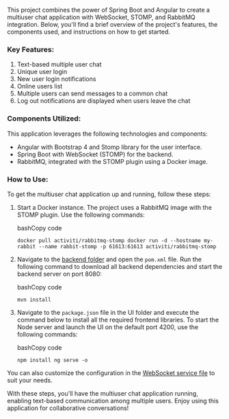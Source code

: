 
This project combines the power of Spring Boot and Angular to create a multiuser chat application with WebSocket, STOMP, and RabbitMQ integration. Below, you'll find a brief overview of the project's features, the components used, and instructions on how to get started.

### Key Features:

1.  Text-based multiple user chat
2.  Unique user login
3.  New user login notifications
4.  Online users list
5.  Multiple users can send messages to a common chat
6.  Log out notifications are displayed when users leave the chat

### Components Utilized:

This application leverages the following technologies and components:

-   Angular with Bootstrap 4 and Stomp library for the user interface.
-   Spring Boot with WebSocket (STOMP) for the backend.
-   RabbitMQ, integrated with the STOMP plugin using a Docker image.

### How to Use:

To get the multiuser chat application up and running, follow these steps:

1.  Start a Docker instance. The project uses a RabbitMQ image with the STOMP plugin. Use the following commands:
    
    bashCopy code
    
    `docker pull activiti/rabbitmq-stomp
    docker run -d --hostname my-rabbit --name rabbit-stomp -p 61613:61613 activiti/rabbitmq-stomp` 
    
2.  Navigate to the [backend folder](https://github.com/neelgandhi108/DartChat-Angular-and-Java-Springboot/backend) and open the `pom.xml` file. Run the following command to download all backend dependencies and start the backend server on port 8080:
    
    bashCopy code
    
    `mvn install` 
    
3.  Navigate to the `package.json` file in the UI folder and execute the command below to install all the required frontend libraries. To start the Node server and launch the UI on the default port 4200, use the following commands:
    
    bashCopy code
    
    `npm install
    ng serve -o` 
    

You can also customize the configuration in the [WebSocket service file](https://github.com/neelgandhi108/DartChat-Angular-and-Java-Springboot/blob/master/ui/src/app/services/websocket-service.service.ts) to suit your needs.

With these steps, you'll have the multiuser chat application running, enabling text-based communication among multiple users. Enjoy using this application for collaborative conversations!